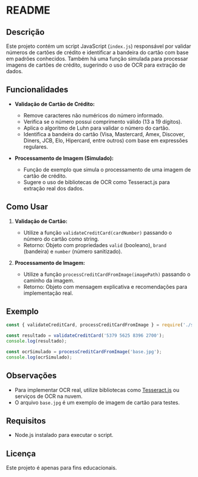 # README

## Descrição

Este projeto contém um script JavaScript (`index.js`) responsável por validar números de cartões de crédito e identificar a bandeira do cartão com base em padrões conhecidos. Também há uma função simulada para processar imagens de cartões de crédito, sugerindo o uso de OCR para extração de dados.

## Funcionalidades

- **Validação de Cartão de Crédito:**
  - Remove caracteres não numéricos do número informado.
  - Verifica se o número possui comprimento válido (13 a 19 dígitos).
  - Aplica o algoritmo de Luhn para validar o número do cartão.
  - Identifica a bandeira do cartão (Visa, Mastercard, Amex, Discover, Diners, JCB, Elo, Hipercard, entre outros) com base em expressões regulares.

- **Processamento de Imagem (Simulado):**
  - Função de exemplo que simula o processamento de uma imagem de cartão de crédito.
  - Sugere o uso de bibliotecas de OCR como Tesseract.js para extração real dos dados.

## Como Usar

1. **Validação de Cartão:**
   - Utilize a função `validateCreditCard(cardNumber)` passando o número do cartão como string.
   - Retorno: Objeto com propriedades `valid` (booleano), `brand` (bandeira) e `number` (número sanitizado).

2. **Processamento de Imagem:**
   - Utilize a função `processCreditCardFromImage(imagePath)` passando o caminho da imagem.
   - Retorno: Objeto com mensagem explicativa e recomendações para implementação real.

## Exemplo

```javascript
const { validateCreditCard, processCreditCardFromImage } = require('./src/index');

const resultado = validateCreditCard('5379 5625 8396 2700');
console.log(resultado);

const ocrSimulado = processCreditCardFromImage('base.jpg');
console.log(ocrSimulado);
```

## Observações
- Para implementar OCR real, utilize bibliotecas como [Tesseract.js](https://github.com/naptha/tesseract.js) ou serviços de OCR na nuvem.
- O arquivo `base.jpg` é um exemplo de imagem de cartão para testes.

## Requisitos
- Node.js instalado para executar o script.

## Licença
Este projeto é apenas para fins educacionais.
